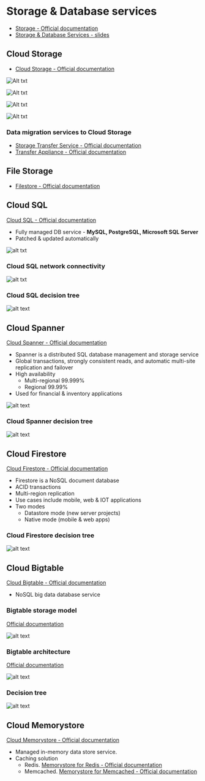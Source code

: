 # Storage & Database services
* [Storage - Official documentation](https://cloud.google.com/storage/docs/introduction)
* [Storage & Database Services - slides](slides/DataStorageServices.pdf)

## Cloud Storage
* [Cloud Storage - Official documentation](https://cloud.google.com/storage/docs/introduction)

![Alt txt](/images/storage-classes.png)

![Alt txt](/images/storage-access-control.png)

![Alt txt](/images/storage-versioning.png)

![Alt txt](/images/storage-object-change-notification.png)

### Data migration services to Cloud Storage
* [Storage Transfer Service - Official documentation](https://cloud.google.com/storage-transfer-service)
* [Transfer Appliance - Official documentation](https://cloud.google.com/transfer-appliance/docs/4.0)

## File Storage
* [Filestore - Official documentation](https://cloud.google.com/filestore)

## Cloud SQL

[Cloud SQL - Official documentation](https://cloud.google.com/sql/docs/introduction)

* Fully managed DB service - **MySQL, PostgreSQL, Microsoft SQL Server**
* Patched & updated automatically

![alt txt](/images/cloud-sql.png)

### Cloud SQL network connectivity

![alt txt](/images/cloud-sql-connectivity.png)

### Cloud SQL decision tree

![alt text](/images/Cloud-SQL-decision-tree.png)

## Cloud Spanner
[Cloud Spanner - Official documentation](https://cloud.google.com/spanner/docs)

* Spanner is a distributed SQL database management and storage service
* Global transactions, strongly consistent reads, and automatic multi-site replication and failover
* High availability 
    * Multi-regional 99.999%
    * Regional 99.99%
* Used for financial & inventory applications

![alt text](/images/cloud-spanner-characteristics.png)

### Cloud Spanner decision tree

![alt text](/images/cloud-spanner-decision-tree.png)

## Cloud Firestore
[Cloud Firestore - Official documentation](https://cloud.google.com/firestore/docs)

* Firestore is a NoSQL document database
* ACID transactions
* Multi-region replication
* Use cases include mobile, web & IOT applications
* Two modes
    * Datastore mode (new server projects)
    * Native mode (mobile & web apps)

### Cloud Firestore decision tree

![alt text](/images/cloud-firestore-decision-tree.png)

## Cloud Bigtable
[Cloud Bigtable - Official documentation](https://cloud.google.com/bigtable/docs)

* NoSQL big data database service

### Bigtable storage model
[Official documentation](https://cloud.google.com/bigtable/docs/overview#storage-model)

![alt text](/images/bigtable-storage-model.png)

### Bigtable architecture
[Official documentation](https://cloud.google.com/bigtable/docs/overview#architecture)

![alt text](/images/bigtable-architecture.png)

### Decision tree

![alt text](/images/bigtable-decision-tree.png)

## Cloud Memorystore
[Cloud Memorystore - Official documentation](https://cloud.google.com/memorystore/docs/)

* Managed in-memory data store service.
* Caching solution
    * Redis. [Memorystore for Redis - Official documentation](https://cloud.google.com/memorystore/docs/redis)
    * Memcached. [Memorystore for Memcached - Official documentation](https://cloud.google.com/memorystore/docs/memcached)
